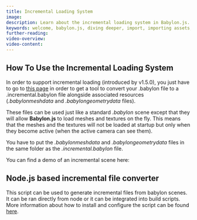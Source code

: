 ```yaml
---
title: Incremental Loading System
image: 
description: Learn about the incremental loading system in Babylon.js.
keywords: welcome, babylon.js, diving deeper, import, importing assets, asset, importing, incremental load
further-reading:
video-overview:
video-content:
---
```


## How To Use the Incremental Loading System

In order to support incremental loading (introduced by v1.5.0), you just have to go to [this page](https://github.com/BabylonJS/Exporters/tree/master/Tools/MakeIncremental) in order to get a tool to convert your .babylon file to a .incremental.babylon file alongside associated resources (_.babylonmeshdata_ and _.babylongeometrydata_ files).

These files can be used just like a standard _.babylon_ scene except that they will allow **Babylon.js** to load meshes and textures on the fly. This means that the meshes and the textures will not be loaded at startup but only when they become active (when the active camera can see them).

You have to put the _.babylonmeshdata_ and _.babylongeometrydata_ files in the same folder as the _.incremental.babylon_ file.

You can find a demo of an incremental scene here: <Playground id="#JA1ND3#84" title="Incremental Loading Example" description="Simple Example of incremental loading assets." image="/img/playgroundsAndNMEs/divingDeeperIncrementalLoading1.jpg"/>

## Node.js based incremental file converter
This script can be used to generate incremental files from babylon scenes. It can be ran directly from node or it can be integrated into build scripts. More information about how to install and configure the script can be found [here](https://www.npmjs.com/package/babylonjs-make-incremental).
